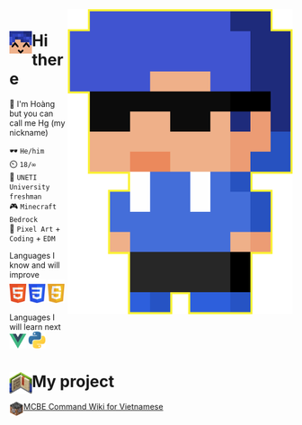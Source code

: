 <img src="img/hg_pixel.png" align="right" width="400px">

# <img src="img/hg_smile.png" align="left" width="40px">Hi there
💬 I'm Hoàng but you can call me Hg (my nickname)

🕶️ `He/him`<br>
⏲️ `18/∞`<br>
🧠 `UNETI University freshman`<br>
🎮 `Minecraft Bedrock`<br>
💙 `Pixel Art` + `Coding` + `EDM`

Languages I know and will improve<br>
<img src="img/html.png" width="30px">
<img src="img/css.png" width="30px">
<img src="img/js.png" width="30px">

Languages I will learn next<br>
<img src="img/vue.png" width="30px">
<img src="img/python.png" width="30px">
# <img src="img/project.png" align="left" width="40px"> My project
<img src="img/logo_wiki.png" align="left" width="25px"> [MCBE Command Wiki for Vietnamese](https://github.com/HgVN23/HgVN23.github.io)

